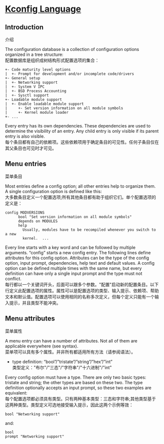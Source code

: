 # [Kconfig Language](https://www.kernel.org/doc/html/latest/kbuild/kconfig-language.html)

## Introduction
介绍

The configuration database is a collection of configuration options organized in a tree structure:\
配置数据库是组织成树结构形式配置选项的集合：

    +- Code maturity level options
    |  +- Prompt for development and/or incomplete code/drivers
    +- General setup
    |  +- Networking support
    |  +- System V IPC
    |  +- BSD Process Accounting
    |  +- Sysctl support
    +- Loadable module support
    |  +- Enable loadable module support
    |     +- Set version information on all module symbols
    |     +- Kernel module loader
    +- ...

Every entry has its own dependencies. These dependencies are used to determine the visibility of an entry. Any child entry is only visible if its parent entry is also visible.\
每个条目都有自己的依赖项。这些依赖项用于确定条目的可见性。任何子条目仅在其父条目也可见时才可见。

## Menu entries
菜单条目

Most entries define a config option; all other entries help to organize them. A single configuration option is defined like this:\
大多数条目定义一个配置选项;所有其他条目都有助于组织它们。单个配置选项的定义是：

    config MODVERSIONS
          bool "Set version information on all module symbols"
          depends on MODULES
          help
            Usually, modules have to be recompiled whenever you switch to a new
            kernel.  ...
            
Every line starts with a key word and can be followed by multiple arguments. “config” starts a new config entry. The following lines define attributes for this config option. Attributes can be the type of the config option, input prompt, dependencies, help text and default values. A config option can be defined multiple times with the same name, but every definition can have only a single input prompt and the type must not conflict.\
每行都以一个关键词开头，后面可以跟多个参数。"配置"启动新的配置条目。以下行定义此配置选项的属性。属性可以是配置选项的类型、输入提示、依赖项、帮助文本和默认值。配置选项可以使用相同的名称多次定义，但每个定义只能有一个输入提示，并且类型不能冲突。

## Menu attributes
菜单属性

A menu entry can have a number of attributes. Not all of them are applicable everywhere (see syntax).\
菜单项可以具有多个属性。并非所有都适用所有方法（请参阅语法）。

- type definition: “bool”/”tristate”/”string”/”hex”/”int”\
类型定义："布尔"/"三态"/"字符串"/"十六进制"/"int"

Every config option must have a type. There are only two basic types: tristate and string; the other types are based on these two. The type definition optionally accepts an input prompt, so these two examples are equivalent:\
每个配置选项都必须具有类型。只有两种基本类型：三态和字符串;其他类型基于这两种类型。类型定义可选地接受输入提示，因此这两个示例等效：

    bool "Networking support"
    
and:

    bool
    prompt "Networking support"



